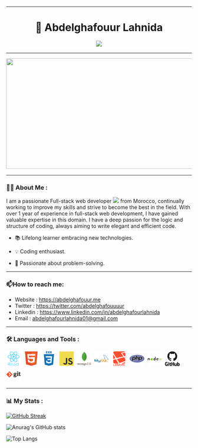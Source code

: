 

---
<div id="header" align="center">
  
# 🤺 Abdelghafouur Lahnida 
</div>
<div id="header" align="center">
  <img src="https://media.giphy.com/media/umYMU8G2ixG5mJBDo5/giphy.gif" width="100"/>
</div>

---

<div align="center">
  <img src="https://media.giphy.com/media/dWesBcTLavkZuG35MI/giphy.gif" width="600" height="300"/>
</div>

---

### :woman_technologist: About Me :

I am a passionate Full-stack web developer <img src="https://media.giphy.com/media/WUlplcMpOCEmTGBtBW/giphy.gif" width="30"> from Morocco, continually working to improve my skills and strive to become the best in the field. With over 1 year of experience in full-stack web development, I have gained valuable expertise in this domain. I have a deep passion for the logic and structure of coding, always aiming to write elegant and efficient code.

- 📚 Lifelong learner embracing new technologies.

- 💡 Coding enthusiast.

- 🎯 Passionate about problem-solving.

---

### :mailbox:How to reach me:
-  Website : https://abdelghafouur.me
-  Twitter : https://twitter.com/abdelghafouuuur
-  Linkedin : https://www.linkedin.com/in/abdelghafourlahnida
-  Email : abdelghafourlahnida01@gmail.com

---

### :hammer_and_wrench: Languages and Tools :

<div>
  <img src="https://github.com/devicons/devicon/blob/master/icons/react/react-original-wordmark.svg" title="React" alt="React" width="40" height="40"/>&nbsp;
  <img src="https://github.com/devicons/devicon/blob/master/icons/html5/html5-original.svg" title="HTML5" alt="HTML" width="40" height="40"/>&nbsp;
  <img src="https://github.com/devicons/devicon/blob/master/icons/css3/css3-plain-wordmark.svg"  title="CSS3" alt="CSS" width="40" height="40"/>&nbsp;
  <img src="https://github.com/devicons/devicon/blob/master/icons/javascript/javascript-original.svg" title="JavaScript" alt="JavaScript" width="40" height="40"/>&nbsp;
  <img src="https://github.com/devicons/devicon/blob/master/icons/mongodb/mongodb-original-wordmark.svg" title="mongodb" alt="mongodb" width="40" height="40"/>&nbsp;
  <img src="https://github.com/devicons/devicon/blob/master/icons/mysql/mysql-original-wordmark.svg" title="MySQL"  alt="MySQL" width="40" height="40"/>&nbsp;
  <img src="https://github.com/devicons/devicon/blob/master/icons/laravel/laravel-plain-wordmark.svg" title="laravel" alt="laravel" width="40" height="40"/>&nbsp;
  <img src="https://github.com/devicons/devicon/blob/master/icons/php/php-original.svg" title="php" alt="php" width="40" height="40"/>&nbsp;
  <img src="https://github.com/devicons/devicon/blob/master/icons/nodejs/nodejs-original-wordmark.svg" title="NodeJS" alt="NodeJS" width="40" height="40"/>&nbsp;
  <img src="https://github.com/devicons/devicon/blob/master/icons/github/github-original-wordmark.svg" title="github" alt="github" width="40" height="40"/>&nbsp;
  <img src="https://github.com/devicons/devicon/blob/master/icons/git/git-original-wordmark.svg" title="Git" **alt="Git" width="40" height="40"/>
</div>

---

### 📊 My Stats :

  [![GitHub Streak](http://github-readme-streak-stats.herokuapp.com?user=abdelghafouur&theme=dark)](https://git.io/streak-stats)
  
  ![Anurag's GitHub stats](https://github-readme-stats.vercel.app/api?username=abdelghafouur&show_icons=true&theme=radical)
  
 ![Top Langs](https://github-readme-stats.vercel.app/api/top-langs/?username=abdelghafouur&layout=compact)

